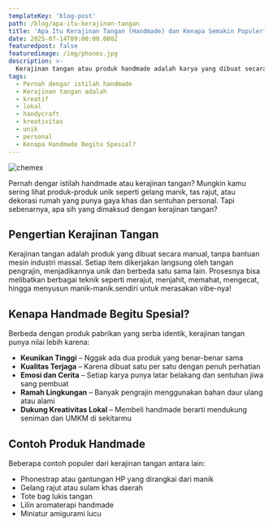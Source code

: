 ```yaml
---
templateKey: 'blog-post'
path: /blog/apa-itu-kerajinan-tangan
title: 'Apa Itu Kerajinan Tangan (Handmade) dan Kenapa Semakin Populer?'
date: 2025-07-14T09:00:00.000Z
featuredpost: false
featuredimage: /img/phones.jpg
description: >-
  Kerajinan tangan atau produk handmade adalah karya yang dibuat secara manual oleh pengrajin, bukan mesin pabrik. Cari tahu kenapa nilai dan pesonanya semakin digemari!
tags:
  - Pernah dengar istilah handmade
  - Kerajinan tangan adalah 
  - kreatif
  - lokal
  - handycraft
  - kreativitas
  - unik
  - personal
  - Kenapa Handmade Begitu Spesial?
---
```

![chemex](/img/amigu.jpg)

Pernah dengar istilah handmade atau kerajinan tangan? Mungkin kamu sering lihat produk-produk unik seperti gelang manik, tas rajut, atau dekorasi rumah yang punya gaya khas dan sentuhan personal. Tapi sebenarnya, apa sih yang dimaksud dengan kerajinan tangan?

## Pengertian Kerajinan Tangan

Kerajinan tangan adalah produk yang dibuat secara manual, tanpa bantuan mesin industri massal. Setiap item dikerjakan langsung oleh tangan pengrajin, menjadikannya unik dan berbeda satu sama lain. Prosesnya bisa melibatkan berbagai teknik seperti merajut, menjahit, memahat, mengecat, hingga menyusun manik-manik.sendiri untuk merasakan vibe-nya!

## Kenapa Handmade Begitu Spesial?
Berbeda dengan produk pabrikan yang serba identik, kerajinan tangan punya nilai lebih karena:

- **Keunikan Tinggi** – Nggak ada dua produk yang benar-benar sama
- **Kualitas Terjaga** – Karena dibuat satu per satu dengan penuh perhatian
- **Emosi dan Cerita** – Setiap karya punya latar belakang dan sentuhan jiwa sang pembuat
- **Ramah Lingkungan** – Banyak pengrajin menggunakan bahan daur ulang atau alami
- **Dukung Kreativitas Lokal** – Membeli handmade berarti mendukung seniman dan UMKM di sekitarmu

## Contoh Produk Handmade
Beberapa contoh populer dari kerajinan tangan antara lain:

- Phonestrap atau gantungan HP yang dirangkai dari manik
- Gelang rajut atau sulam khas daerah
- Tote bag lukis tangan
- Lilin aromaterapi handmade
- Miniatur amigurami lucu